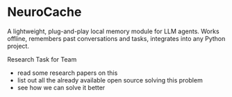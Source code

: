# NeuroCache
A lightweight, plug-and-play local memory module for LLM agents. Works offline, remembers past conversations and tasks, integrates into any Python project.


Research Task for Team
- read some research papers on this
- list out all the already available open source solving this problem
- see how we can solve it better

